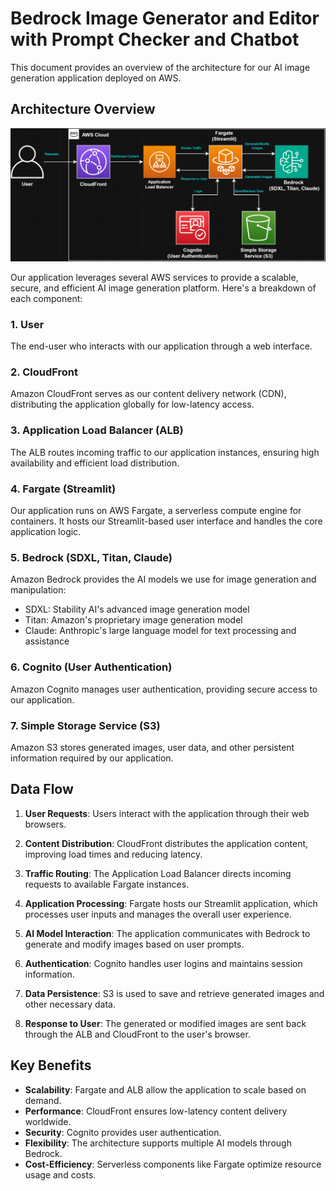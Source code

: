 # Bedrock Image Generator and Editor with Prompt Checker and Chatbot

This document provides an overview of the architecture for our AI image generation application deployed on AWS.

## Architecture Overview

![Architecture Diagram](architecture_diagram.png)

Our application leverages several AWS services to provide a scalable, secure, and efficient AI image generation platform. Here's a breakdown of each component:

### 1. User
The end-user who interacts with our application through a web interface.

### 2. CloudFront
Amazon CloudFront serves as our content delivery network (CDN), distributing the application globally for low-latency access.

### 3. Application Load Balancer (ALB)
The ALB routes incoming traffic to our application instances, ensuring high availability and efficient load distribution.

### 4. Fargate (Streamlit)
Our application runs on AWS Fargate, a serverless compute engine for containers. It hosts our Streamlit-based user interface and handles the core application logic.

### 5. Bedrock (SDXL, Titan, Claude)
Amazon Bedrock provides the AI models we use for image generation and manipulation:
- SDXL: Stability AI's advanced image generation model
- Titan: Amazon's proprietary image generation model
- Claude: Anthropic's large language model for text processing and assistance

### 6. Cognito (User Authentication)
Amazon Cognito manages user authentication, providing secure access to our application.

### 7. Simple Storage Service (S3)
Amazon S3 stores generated images, user data, and other persistent information required by our application.

## Data Flow

1. **User Requests**: Users interact with the application through their web browsers.

2. **Content Distribution**: CloudFront distributes the application content, improving load times and reducing latency.

3. **Traffic Routing**: The Application Load Balancer directs incoming requests to available Fargate instances.

4. **Application Processing**: Fargate hosts our Streamlit application, which processes user inputs and manages the overall user experience.

5. **AI Model Interaction**: The application communicates with Bedrock to generate and modify images based on user prompts.

6. **Authentication**: Cognito handles user logins and maintains session information.

7. **Data Persistence**: S3 is used to save and retrieve generated images and other necessary data.

8. **Response to User**: The generated or modified images are sent back through the ALB and CloudFront to the user's browser.

## Key Benefits

- **Scalability**: Fargate and ALB allow the application to scale based on demand.
- **Performance**: CloudFront ensures low-latency content delivery worldwide.
- **Security**: Cognito provides user authentication.
- **Flexibility**: The architecture supports multiple AI models through Bedrock.
- **Cost-Efficiency**: Serverless components like Fargate optimize resource usage and costs.

